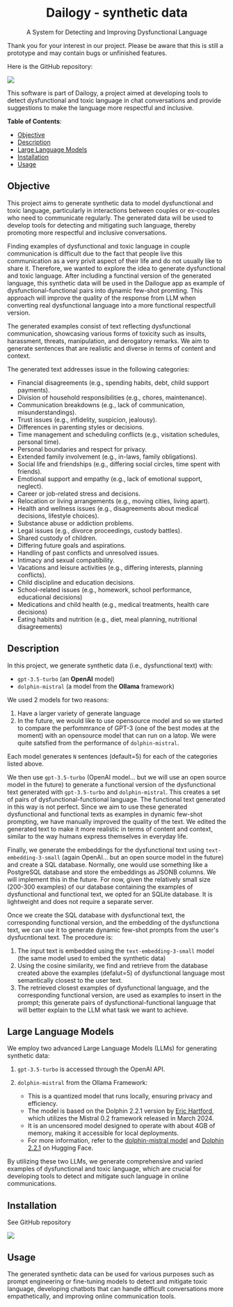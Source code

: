 <h1 align="center">Dailogy - synthetic data</h1>

<p align="center">A System for Detecting and Improving Dysfunctional Language</p>

Thank you for your interest in our project. Please be aware that this is still a prototype and may contain bugs or unfinished features.

Here is the GitHub repository:

<a href="https://github.com/DanieleDidino/dailogy_synthetic_data"><img src="https://img.shields.io/badge/GitHub-100000?style=for-the-badge&logo=github&logoColor=white"></a>

This software is part of Dailogy, a project aimed at developing tools to detect dysfunctional and toxic language in chat conversations and provide suggestions to make the language more respectful and inclusive.

**Table of Contents**:

- [Objective](#objective)
- [Description](#description)
- [Large Language Models](#large-language-models)
- [Installation](#installation)
- [Usage](#usage)

## Objective

This project aims to generate synthetic data to model dysfunctional and toxic language, particularly in interactions between couples or ex-couples who need to communicate regularly. The generated data will be used to develop tools for detecting and mitigating such language, thereby promoting more respectful and inclusive conversations.

Finding examples of dysfunctional and toxic language in couple communication is difficult due to the fact that people live this communication as a very privit aspect of their life and do not usually like to share it. Therefore, we wanted to explore the idea to generate dysfunctional and toxic language. After including a functinal version of the generated language, this synthetic data will be used in the Dailogue app as example of dysfunctional-functional pairs into dynamic few-shot promting. This approach will improve the quality of the response from LLM when converting real dysfunctional language into a more functional respectfull version.

The generated examples consist of text reflecting dysfunctional communication, showcasing various forms of toxicity such as insults, harassment, threats, manipulation, and derogatory remarks. We aim to generate sentences that are realistic and diverse in terms of content and context.

The generated text addresses issue in the following categories:
- Financial disagreements (e.g., spending habits, debt, child support payments).
- Division of household responsibilities (e.g., chores, maintenance).
- Communication breakdowns (e.g., lack of communication, misunderstandings).
- Trust issues (e.g., infidelity, suspicion, jealousy).
- Differences in parenting styles or decisions.
- Time management and scheduling conflicts (e.g., visitation schedules, personal time).
- Personal boundaries and respect for privacy.
- Extended family involvement (e.g., in-laws, family obligations).
- Social life and friendships (e.g., differing social circles, time spent with friends).
- Emotional support and empathy (e.g., lack of emotional support, neglect).
- Career or job-related stress and decisions.
- Relocation or living arrangements (e.g., moving cities, living apart).
- Health and wellness issues (e.g., disagreements about medical decisions, lifestyle choices).
- Substance abuse or addiction problems.
- Legal issues (e.g., divorce proceedings, custody battles).
- Shared custody of children.
- Differing future goals and aspirations.
- Handling of past conflicts and unresolved issues.
- Intimacy and sexual compatibility.
- Vacations and leisure activities (e.g., differing interests, planning conflicts).
- Child discipline and education decisions.
- School-related issues (e.g., homework, school performance, educational decisions)
- Medications and child health (e.g., medical treatments, health care decisions)
- Eating habits and nutrition (e.g., diet, meal planning, nutritional disagreements)

## Description

In this project, we generate synthetic data (i.e., dysfunctional text) with:
- `gpt-3.5-turbo` (an **OpenAI** model)
- `dolphin-mistral` (a model from the **Ollama** framework)

We used 2 models for two reasons:
1. Have a larger variety of generate language
2. In the future, we would like to use opensource model and so we started to compare the perfommrance of GPT-3 (one of the best modes at the moment) with an opensource model that can run on a latop. We were quite satsfied from the performance of `dolphin-mistral`.

Each model generates `N` sentences (default=5) for each of the categories listed above.

We then use `gpt-3.5-turbo` (OpenAI model... but we will use an open source model in the future) to generate a functional version of the dysfunctional text generated with `gpt-3.5-turbo` and `dolphin-mistral`. This creates a set of pairs of dysfunctional-functional language. The functional text generated in this way is not perfect. Since we aim to use these generated dysfunctional and functional texts as examples in dynamic few-shot prompting, we have manually improved the quality of the text. We edited the generated text to make it more realistic in terms of content and context, similar to the way humans express themselves in everyday life.

Finally, we generate the embeddings for the dysfunctional text using `text-embedding-3-small` (again OpenAI... but an open source model in the future) and create a SQL database. Normally, one would use something like a PostgreSQL database and store the embeddings as JSONB columns. We will implement this in the future. For now, given the relatively small size (200-300 examples) of our database containing the examples of dysfunctional and functional text, we opted for an SQLite database. It is lightweight and does not require a separate server.

Once we create the SQL database with dysfunctional text, the corresponding functional version, and the embedding of the dysfunctiona text, we can use it to generate dynamic few-shot prompts from the user's dysfucntional text. The procedure is:
1. The input text is embedded using the `text-embedding-3-small` model (the same model used to embed the synthetic data)
2. Using the cosine similarity, we find and retrieve from the database created above the examples (defalut=5) of dysfunctional language most semantically closest to the user text.
3. The retrieved closest examples of dysfunctional language, and the corresponding functional version, are used as examples to insert in the prompt; this generate pairs of dysfunctional-functional language that will better explain to the LLM what task we want to achieve.

## Large Language Models

We employ two advanced Large Language Models (LLMs) for generating synthetic data:

1. `gpt-3.5-turbo` is accessed through the OpenAI API.

2. `dolphin-mistral` from the Ollama Framework:

    - This is a quantized model that runs locally, ensuring privacy and efficiency.
    - The model is based on the Dolphin 2.2.1 version by [Eric Hartford](https://erichartford.com/), which utilizes the Mistral 0.2 framework released in March 2024.
    - It is an uncensored model designed to operate with about 4GB of memory, making it accessible for local deployments.
    - For more information, refer to the [dolphin-mistral model](https://ollama.com/library/dolphin-mistral) and [Dolphin 2.2.1](https://huggingface.co/cognitivecomputations/dolphin-2.2.1-mistral-7b) on Hugging Face.

By utilizing these two LLMs, we generate comprehensive and varied examples of dysfunctional and toxic language, which are crucial for developing tools to detect and mitigate such language in online communications.

## Installation

See GitHub repository

<a href="https://github.com/DanieleDidino/dailogy_synthetic_data"><img src="https://img.shields.io/badge/GitHub-100000?style=for-the-badge&logo=github&logoColor=white"></a>

## Usage

The generated synthetic data can be used for various purposes such as prompt engineering or fine-tuning models to detect and mitigate toxic language, developing chatbots that can handle difficult conversations more empathetically, and improving online communication tools.
